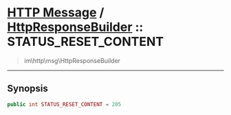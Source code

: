 # [HTTP Message](http.md) / [HttpResponseBuilder](http-HttpResponseBuilder.md) :: STATUS_RESET_CONTENT
 > im\http\msg\HttpResponseBuilder
____

## Synopsis
```php
public int STATUS_RESET_CONTENT = 205
```
